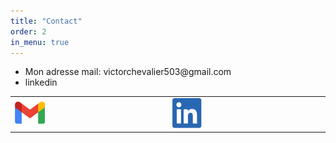 ```yaml
---
title: "Contact"
order: 2
in_menu: true
---
```

<section class="contact">
        <ul>
            <li>Mon adresse mail: victorchevalier503@gmail.com</li>
            <li>linkedin</li>
        </ul>
    </section>  
<table>
<tr>
<td><img src="images/Gmail_Icon.png" alt="logo gmail" style="width:20%;height:20%;"></td> 
<td><img src="images/Linkedin.png" alt="logo linkedin" style="width:20%;height:20%;"> </td>
</tr>
</table> 